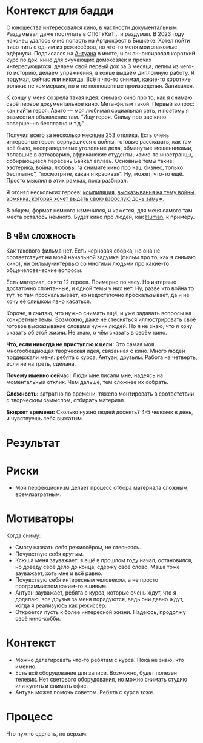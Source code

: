 # Контекст для бадди

С юношества интересовался кино, в частности документальным. Раздумывал даже поступать в СПбГУКиТ… и раздумал. В 2023 году наконец удалось очно попасть на Артдокфест в Бишкеке. Хотел пойти пиво пить с одним из режиссёров, но что-то меня мои знакомые одёрнули. Подписался на [Антуана](https://www.kinopoisk.ru/name/1315633/) в инсте, и он аннонсировал короткий курс по док. кино для скучающих домохозяек и прочих интересующихся: делаем свой первый док за 3 месяца, лепим из чего-то историю, делаем упражнения, в конце выдаём дипломную работу. Я подумал, сейчас или никогда. Всё я что-то снимал, какие-то короткие ролики: не коммерция, но и не полноценные произведения. Записался.

К концу у меня созрела такая идея: снимаю кино про то, как я снимаю своё первое документальное кино. Мета-фильм такой. Первый вопрос: как найти героя. Авито — моя любимая социальная сеть, и поэтому я разместил объявление там. “Ищу героя. Сниму про вас кино совершенно бесплатно и т.д.”

Получил всего за несколько месяцев 253 отклика. Есть очень интересные герои: вернувшиеся с войны, готовые рассказать, как там всё было, несправедливые уголовные дела, обманутые мошенниками, попавшие в автоаварию, африканские студенты, какие-то иностранцы, собирающиеся пересечь Байкал вплавь. Основные темы такие: эзотерика, война, любовь, “а снимите кино про наш бизнес, только бесплатно”, “посмотрите, какая я красивая”. Ну, может, что-то ещё. Просто мыслил в этих рамках, пока разбирал.

Я отснял нескольких героев: [компиляция](https://studio.youtube.com/video/-ocFuj0R8mE/edit), [высказывания на тему войны](https://www.youtube.com/watch?v=pt2k5kI6578), [армянка, которая хочет выдать свою взрослую дочь замуж](https://www.youtube.com/watch?v=lTZn9Lj_Wbk).

В общем, формат немного изменился, и кажется, для меня самого там места осталось немного. Будет кино про людей, как [Human](https://www.kinopoisk.ru/film/807917/), к примеру.

## В чём сложность

Как такового фильма нет. Есть черновая сборка, но она не соответствует ни моей начальной задумке (фильм про то, как я снимаю кино), ни фильму-интервью со многими людьми про какие-то общечеловеческие вопросы.

Есть материал, снято 12 героев. Примерно по часу. Но интервью достаточно спонтанные, и одной темы у них нет. Ну, разве что война то тут, то там проскальзывает, но недостаточно проскальзывает, да и не хочу её слишком явно касаться.

Короче, я считаю, что нужно снимать ещё, и уже задавать вопросы на конкретные темы. Возможно, даже не стесняться иллюстрировать своё готовое высказывание словами чужих людей. Но я не знаю, что я хочу сказать об этой жизни. Не знаю, о чём сказать в своём кино.  
  

**Что, если никогда не приступлю к цели:** Это самая моя многообещающая творческая идея, связанная с кино. Много людей поддержали меня: ребята с курса, Антуан, друзьям. Работа на четверть, если не на треть, сделана.

**Почему именно сейчас:** Люди мне писали мне, надеясь на моментальный отклик. Чем дальше, тем сложнее их собрать.

**Сложность:** затратно по времени, тяжело монтировать в соответствии с творческим замыслом, отбирать материал.

**Бюджет времени:** Сколько нужно людей доснять? 4-5 человек в день, и чувствуешь себя выжатым.

# Результат

# Риски

- Мой перфекционизм делает процесс отбора материала сложным, времязатратным.

# Мотиваторы

Когда сниму:

- Смогу назвать себя режиссёром, не стесняясь.
- Почувствую себя крутым.
- Ксюша меня зауважает: я ещё в прошлом году начал, остановился, но доведу своё дело до конца, сдержу своё слово. Маша тоже зауважает, хоть мне и всё равно.
- Почувствую себя интересным человеком, а не просто программистом каким-то вшивым.
- Антуан зауважает, ребята с курса, которые очень ждут, что я доделаю, все друзья за меня порадуются, ведь они давно ждут, когда я реализуюсь как режиссёр.
- Откроется пусть к более интересной жизни. Надеюсь, продолжу своё кино-хобби.

# Контекст

- Можно делегировать что-то ребятам с курса. Пока не знаю, что именно.
- Есть всё оборудование для записи. Возможно, будет полезен телевик. Нет светового оборудования, но можно снимать студию или купить и снимать офис.
- Антуан может помочь советом. Ребята с курса тоже.

# Процесс

Что нужно сделать, по верхам: